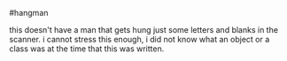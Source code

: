 #hangman

this doesn't have a man that gets hung just some letters and blanks in the scanner.  i cannot stress this enough, i did not know what an object or a class was at the time that this was written.
